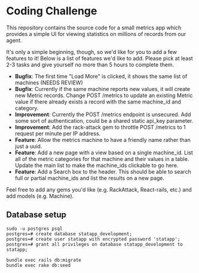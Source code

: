 Coding Challenge
====

This repository contains the source code for a small metrics app which provides a simple UI for viewing statistics on millions of records from our agent.

It's only a simple beginning, though, so we'd like for you to add a few features to it! Below is a list of features we'd like to add. Please pick at least 2-3 tasks and give yourself no more than 5 hours to complete them.

- **Bugfix**: The first time "Load More" is clicked, it shows the same list of machines (NEEDS REVIEW)
- **Bugfix**: Currently if the same machine reports new values, it will create new Metric records. Change POST /metrics to update an existing Metric value if there already exists a record with the same machine_id and category.
- **Improvement**: Currently the POST /metrics endpoint is unsecured. Add some sort of authentication, could be a shared static api_key parameter.
- **Improvement**: Add the rack-attack gem to throttle POST /metrics to 1 request per minute per IP address.
- **Feature**: Allow the metrics machine to have a friendly name rather than just a uuid.
- **Feature**: Add a new page with a view based on a single machine_id. List all of the metric categories for that machine and their values in a table. Update the main list to make the machine_ids clickable to go here.
- **Feature**: Add a Search box to the header. This should be able to search full or partial machine_ids and list the results on a new page.

Feel free to add any gems you'd like (e.g. RackAttack, React-rails, etc.) and add models (e.g. Machine).

Database setup
-----
```
sudo -u postgres psql
postgres=# create database statapp_development;
postgres=# create user statapp with encrypted password 'statapp';
postgres=# grant all privileges on database statapp_development to statapp;
```
```
bundle exec rails db:migrate
bundle exec rake db:seed
```
